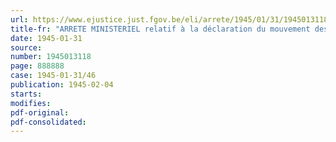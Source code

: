 ```yaml
---
url: https://www.ejustice.just.fgov.be/eli/arrete/1945/01/31/1945013118/justel
title-fr: "ARRETE MINISTERIEL relatif à la déclaration du mouvement des stocks de corps gras industriels, savons et produits de nettoyage"
date: 1945-01-31
source:
number: 1945013118
page: 888888
case: 1945-01-31/46
publication: 1945-02-04
starts:
modifies:
pdf-original:
pdf-consolidated:
---
```


